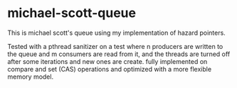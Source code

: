 # michael-scott-queue

This is michael scott's queue using my implementation of hazard pointers.

Tested with a pthread sanitizer on a test where n producers are written to the queue and m consumers are read from it, and the threads are turned off after some iterations and new ones are create. fully implemented on compare and set (CAS) operations and optimized with a more flexible memory model.
